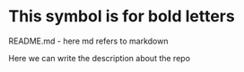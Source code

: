 # This symbol is for bold letters
README.md - here md refers to markdown

Here we can write the description about the repo
